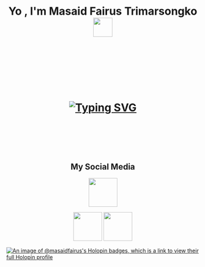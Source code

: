 <h1 align="center"> Yo , I'm Masaid Fairus Trimarsongko <img src="https://media.tenor.com/_d0iCsfNE2IAAAAj/penguin-wave.gif" width="50"><h1>
  
<p align="center">
<img src="https://media.tenor.com/wN-FPJJTz28AAAAC/rgb-rainbow.gif" width="1000" height="5"><br><br>
  <p>

<br> 
    
<p align="center">
<a href="https://git.io/typing-svg"><img src="https://readme-typing-svg.herokuapp.com?font=Pixelify+Sans&weight=600&size=40&pause=1000&color=E9F554&center=true&vCenter=true&width=1000&lines=Hi+There!;Welcome+To+My+Page!;I+am+interested+in+Web+Developing;I+Currently+studying+at+IDN+BS;New+Web+Developer;See+You+Guys!" alt="Typing SVG" /></a>
<p>

<br>
  
  <p align="center">
<img src="https://media.tenor.com/wN-FPJJTz28AAAAC/rgb-rainbow.gif" width="1000" height="5"><br>
  </p>

  <h2 align="center"> My Social Media </h2>

<p align="center">
<a href="https://www.linkedin.com/in/masaidfairustrimarsongko"><img src="https://media4.giphy.com/media/yDM1kJZthxFPoGDdmq/giphy.gif" width="75"/></a>
  </p>
  
 <p align="center">
<a href="https://www.instagram.com/msaidfairuss/"><img src="https://media0.giphy.com/media/jqVUX17Ze8mw0nXBbJ/giphy.gif?cid=ecf05e47gx8xt62jhjmvqactc81wo5y16mfktlsiaegu28ve&rid=giphy.gif&ct=s" width="75"/></a>
<a href="https://www.youtube.com/@masaidfairus"><img src="https://media2.giphy.com/media/v1.Y2lkPTc5MGI3NjExNDc4MGM1YzEyOWNmNWNhYTljOWIxMDU2ZDI0NTc2NThmZDYyMzQ0NyZjdD1z/rHd6LmPBedUbrtGAN7/giphy.gif" width="75"/></a>
  </p>
  
[![An image of @masaidfairus's Holopin badges, which is a link to view their full Holopin profile](https://holopin.me/masaidfairus)](https://holopin.io/@masaidfairus)

  
<!--
**MasaidFairus/MasaidFairus** is a ✨ _special_ ✨ repository because its `README.md` (this file) appears on your GitHub profile.

Here are some ideas to get you started:

- 🔭 I’m currently working on ...
- 🌱 I’m currently learning ...
- 👯 I’m looking to collaborate on ...
- 🤔 I’m looking for help with ...
- 💬 Ask me about ...
- 📫 How to reach me: ...
- 😄 Pronouns: ...
- ⚡ Fun fact: ...
-->
